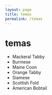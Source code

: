 ```yaml
---
layout: page
title: temas
permalink: /temas
---
```

<h1 class="f4 bold center mw5">temas</h1>
<ul class="list pl0 ml0 center mw5 ba b--light-silver br3">
  <li class="link dim dark-gray underline ph3 pv2 bb b--light-silver">Mackeral Tabby</li>
  <li class="ph3 pv2 bb b--light-silver">Burmese</li>
  <li class="ph3 pv2 bb b--light-silver">Maine Coon</li>
  <li class="ph3 pv2 bb b--light-silver">Orange Tabby</li>
  <li class="ph3 pv2 bb b--light-silver">Siamese</li>
  <li class="ph3 pv2 bb b--light-silver">Scottish Fold</li>
  <li class="ph3 pv2">American Bobtail</li>
</ul>

